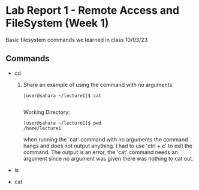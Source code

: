 # Lab Report 1 - Remote Access and FileSystem (Week 1)
Basic filesystem commands we learned in class 10/03/23
## Commands
* cd
	1. Share an example of using the command with no arguments.

		```console
		[user@sahara ~/lecture1]$ cat
		
		
		```
		Working Directory:
		```console
		[user@sahara ~/lecture1]$ pwd
		/home/lecture1
		```
	 	when running the 'cat' command with no arguments the command hangs and does not output anything. I had to use 'ctrl + c' to exit the command. The output is an error, the 'cat' command needs an argument since no argument was given there was nothing to cat out.
 * ls
	
 * cat
	


